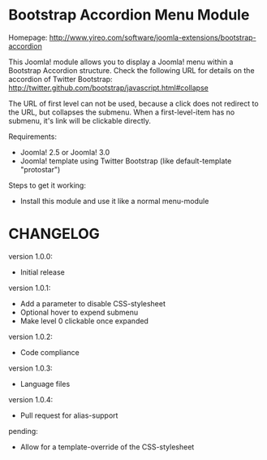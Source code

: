 Bootstrap Accordion Menu Module
===============================
Homepage: http://www.yireo.com/software/joomla-extensions/bootstrap-accordion

This Joomla! module allows you to display a Joomla! menu within a Bootstrap Accordion structure.
Check the following URL for details on the accordion of Twitter Bootstrap:
http://twitter.github.com/bootstrap/javascript.html#collapse

The URL of first level can not be used, because a click does not redirect to the URL, but collapses the submenu.
When a first-level-item has no submenu, it's link will be clickable directly.

Requirements:
* Joomla! 2.5 or Joomla! 3.0
* Joomla! template using Twitter Bootstrap (like default-template "protostar") 

Steps to get it working:
* Install this module and use it like a normal menu-module

CHANGELOG
=========
version 1.0.0:
* Initial release

version 1.0.1:
* Add a parameter to disable CSS-stylesheet
* Optional hover to expend submenu
* Make level 0 clickable once expanded

version 1.0.2:
* Code compliance

version 1.0.3: 
* Language files

version 1.0.4:
* Pull request for alias-support

pending:
* Allow for a template-override of the CSS-stylesheet

